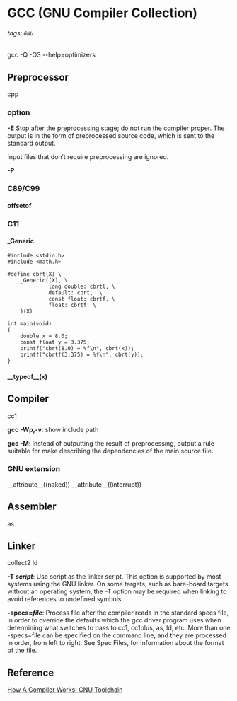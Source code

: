 # GCC (GNU Compiler Collection)
###### tags: `GNU`


gcc -Q -O3 --help=optimizers

## Preprocessor
cpp

### option
**-E**
Stop after the preprocessing stage; do not run the compiler proper. The output is in the form of preprocessed source code, which is sent to the standard output.

Input files that don’t require preprocessing are ignored.

**-P**

### C89/C99
#### offsetof

### C11
#### _Generic
```
#include <stdio.h>
#include <math.h>

#define cbrt(X) \
    _Generic((X), \     
             long double: cbrtl, \
             default: cbrt,  \
             const float: cbrtf, \
             float: cbrtf  \
    )(X)

int main(void)
{
    double x = 8.0;
    const float y = 3.375;
    printf("cbrt(8.0) = %f\n", cbrt(x));
    printf("cbrtf(3.375) = %f\n", cbrt(y));
}
```

#### \_\_typeof__(x)


## Compiler
cc1

**gcc -Wp,-v**:
show include path

**gcc -M**:
Instead of outputting the result of preprocessing, output a rule suitable for make describing the dependencies of the main source file.

### GNU extension
\_\_attribute\_\_((naked))
\_\_attribute\_\_((interrupt))

## Assembler
as

## Linker
collect2
ld

**-T *script***:
Use script as the linker script. This option is supported by most systems using the GNU linker. On some targets, such as bare-board targets without an operating system, the -T option may be required when linking to avoid references to undefined symbols.

**-specs=*file***:
Process file after the compiler reads in the standard specs file, in order to override the defaults which the gcc driver program uses when determining what switches to pass to cc1, cc1plus, as, ld, etc. More than one -specs=file can be specified on the command line, and they are processed in order, from left to right. See Spec Files, for information about the format of the file.


## Reference
[How A Compiler Works: GNU Toolchain](https://www.slideshare.net/jserv/how-a-compiler-works-gnu-toolchain)